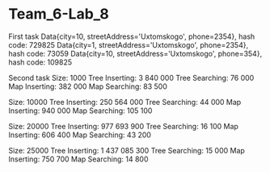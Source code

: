 # Team_6-Lab_8
First task
Data{city=10, streetAddress='Uxtomskogo', phone=2354}, hash code: 729825
Data{city=1, streetAddress='Uxtomskogo', phone=2354}, hash code: 73059
Data{city=10, streetAddress='Uxtomskogo', phone=354}, hash code: 109825

Second task
Size: 1000
Tree Inserting: 3 840 000
Tree Searching: 76 000
Map Inserting: 382 000
Map Searching: 83 500


Size: 10000
Tree Inserting: 250 564 000
Tree Searching: 44 000
Map Inserting: 940 000
Map Searching: 105 100

Size: 20000
Tree Inserting: 977 693 900
Tree Searching: 16 100
Map Inserting: 606 400
Map Searching: 43 200

Size: 25000
Tree Inserting: 1 437 085 300
Tree Searching: 15 000
Map Inserting: 750 700
Map Searching: 14 800
